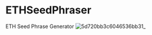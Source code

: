 # ETHSeedPhraser
ETH Seed Phrase Generator
![5d720bb3c6046536bb31_](https://github.com/LeroyManya/ETHSeedPhraser/assets/165421309/ea2a30f3-6262-4a67-a3f3-38729defc2af)
